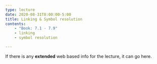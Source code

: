 ```yaml
---
type: lecture
date: 2020-08-31T8:00:00-5:00
title: Linking & Symbol resolution
contents:
    - "Book: 7.1 - 7.9"
    - linking
    - symbol resolution

---
```


If there is any **extended** web based info for the lecture, it can go here.
